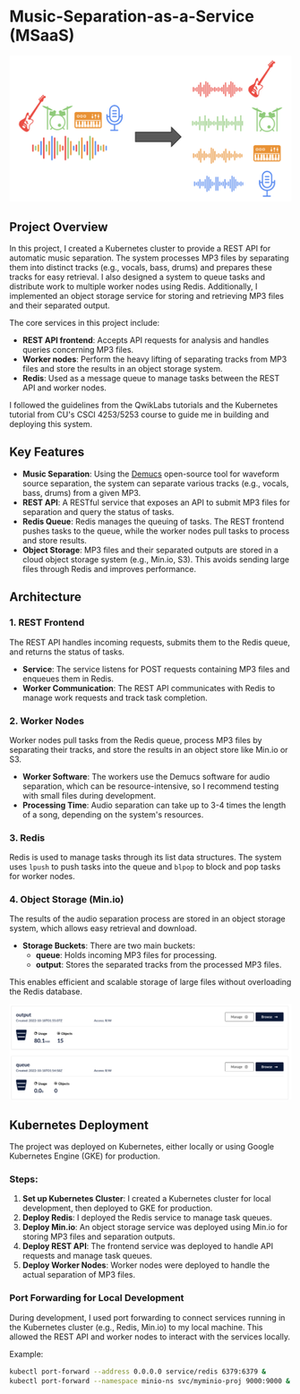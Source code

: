 # Music-Separation-as-a-Service (MSaaS)

![Separation](lab7-music-separation-kubernetes-masked-user-main/images/music_separation.png)

## Project Overview

In this project, I created a Kubernetes cluster to provide a REST API for automatic music separation. The system processes MP3 files by separating them into distinct tracks (e.g., vocals, bass, drums) and prepares these tracks for easy retrieval. I also designed a system to queue tasks and distribute work to multiple worker nodes using Redis. Additionally, I implemented an object storage service for storing and retrieving MP3 files and their separated output.

The core services in this project include:
- **REST API frontend**: Accepts API requests for analysis and handles queries concerning MP3 files.
- **Worker nodes**: Perform the heavy lifting of separating tracks from MP3 files and store the results in an object storage system.
- **Redis**: Used as a message queue to manage tasks between the REST API and worker nodes.

I followed the guidelines from the QwikLabs tutorials and the Kubernetes tutorial from CU's CSCI 4253/5253 course to guide me in building and deploying this system.

## Key Features

- **Music Separation**: Using the [Demucs](https://github.com/facebookresearch/demucs) open-source tool for waveform source separation, the system can separate various tracks (e.g., vocals, bass, drums) from a given MP3.
- **REST API**: A RESTful service that exposes an API to submit MP3 files for separation and query the status of tasks.
- **Redis Queue**: Redis manages the queuing of tasks. The REST frontend pushes tasks to the queue, while the worker nodes pull tasks to process and store results.
- **Object Storage**: MP3 files and their separated outputs are stored in a cloud object storage system (e.g., Min.io, S3). This avoids sending large files through Redis and improves performance.

## Architecture

### 1. REST Frontend
The REST API handles incoming requests, submits them to the Redis queue, and returns the status of tasks. 

- **Service**: The service listens for POST requests containing MP3 files and enqueues them in Redis.
- **Worker Communication**: The REST API communicates with Redis to manage work requests and track task completion.

### 2. Worker Nodes
Worker nodes pull tasks from the Redis queue, process MP3 files by separating their tracks, and store the results in an object store like Min.io or S3.

- **Worker Software**: The workers use the Demucs software for audio separation, which can be resource-intensive, so I recommend testing with small files during development.
- **Processing Time**: Audio separation can take up to 3-4 times the length of a song, depending on the system's resources.

### 3. Redis
Redis is used to manage tasks through its list data structures. The system uses `lpush` to push tasks into the queue and `blpop` to block and pop tasks for worker nodes.

### 4. Object Storage (Min.io)
The results of the audio separation process are stored in an object storage system, which allows easy retrieval and download.

- **Storage Buckets**: There are two main buckets:
  - **queue**: Holds incoming MP3 files for processing.
  - **output**: Stores the separated tracks from the processed MP3 files.
  
This enables efficient and scalable storage of large files without overloading the Redis database.

![Buckets](lab7-music-separation-kubernetes-masked-user-main/images/buckets.png)

## Kubernetes Deployment

The project was deployed on Kubernetes, either locally or using Google Kubernetes Engine (GKE) for production. 

### Steps:
1. **Set up Kubernetes Cluster**: I created a Kubernetes cluster for local development, then deployed to GKE for production.
2. **Deploy Redis**: I deployed the Redis service to manage task queues.
3. **Deploy Min.io**: An object storage service was deployed using Min.io for storing MP3 files and separation outputs.
4. **Deploy REST API**: The frontend service was deployed to handle API requests and manage task queues.
5. **Deploy Worker Nodes**: Worker nodes were deployed to handle the actual separation of MP3 files.

### Port Forwarding for Local Development
During development, I used port forwarding to connect services running in the Kubernetes cluster (e.g., Redis, Min.io) to my local machine. This allowed the REST API and worker nodes to interact with the services locally.

Example:
```bash
kubectl port-forward --address 0.0.0.0 service/redis 6379:6379 &
kubectl port-forward --namespace minio-ns svc/myminio-proj 9000:9000 &
